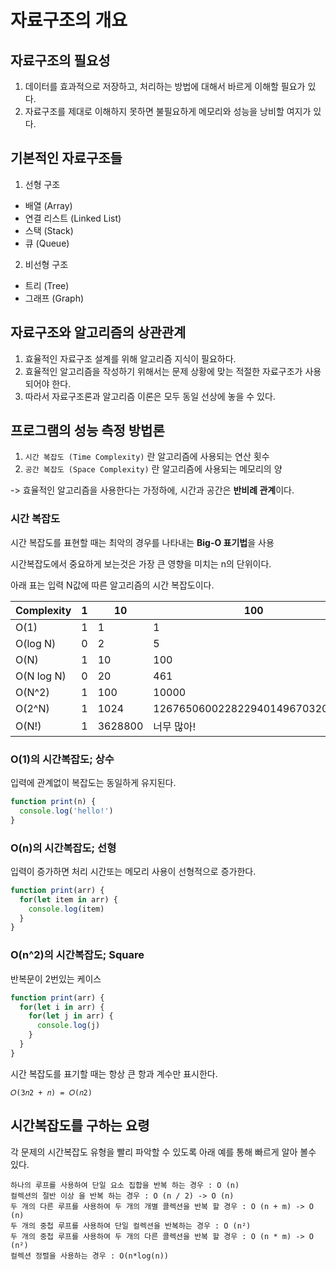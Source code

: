 # 자료구조의 개요

## 자료구조의 필요성 
1. 데이터를 효과적으로 저장하고, 처리하는 방법에 대해서 바르게 이해할 필요가 있다. 
2. 자료구조를 제대로 이해하지 못하면 불필요하게 메모리와 성능을 낭비할 여지가 있다. 

## 기본적인 자료구조들 
1. 선형 구조 
  - 배열 (Array)
  - 연결 리스트 (Linked List)
  - 스택 (Stack)
  - 큐 (Queue)

2. 비선형 구조
  - 트리 (Tree)
  - 그래프 (Graph)

## 자료구조와 알고리즘의 상관관계 
1. 효율적인 자료구조 설계를 위해 알고리즘 지식이 필요하다. 
2. 효율적인 알고리즘을 작성하기 위해서는 문제 상황에 맞는 적절한 자료구조가 사용되어야 한다. 
3. 따라서 자료구조론과 알고리즘 이론은 모두 동일 선상에 놓을 수 있다. 

## 프로그램의 성능 측정 방법론 

1. `시간 복잡도 (Time Complexity)` 란 알고리즘에 사용되는 연산 횟수 
2. `공간 복잡도 (Space Complexity)` 란 알고리즘에 사용되는 메모리의 양

-> 효율적인 알고리즘을 사용한다는 가정하에, 시간과 공간은 **반비례 관계**이다. 

### 시간 복잡도 
시간 복잡도를 표현할 때는 최악의 경우를 나타내는 **Big-O 표기법**을 사용 

시간복잡도에서 중요하게 보는것은 가장 큰 영향을 미치는 n의 단위이다.

아래 표는 입력 N값에 따른 알고리즘의 시간 복잡도이다. 

| Complexity | 1 | 10 | 100 |  
|------|---|---|----|
| O(1) |  1 | 1 | 1 |
| O(log N) | 0 | 2 | 5 |
| O(N) |  1 | 10 | 100 |
| O(N log N) | 0 | 20 | 461 |
| O(N^2) |  1 | 100 | 10000 |
| O(2^N) |  1 | 1024 | 1267650600228229401496703205376 |
| O(N!) |  1 | 3628800 | 너무 많아! |

### O(1)의 시간복잡도; 상수 
입력에 관계없이 복잡도는 동일하게 유지된다.
```javascript
function print(n) {
  console.log('hello!')
}
```

### O(n)의 시간복잡도; 선형 
입력이 증가하면 처리 시간또는 메모리 사용이 선형적으로 증가한다.
```javascript
function print(arr) {
  for(let item in arr) {
    console.log(item)
  }
}
```

### O(n^2)의 시간복잡도; Square 
반복문이 2번있는 케이스 
```javascript
function print(arr) {
  for(let i in arr) {
    for(let j in arr) {
      console.log(j)
    }
  }
}
```

시간 복잡도를 표기할 때는 항상 큰 항과 계수만 표시한다.   
```
𝑂(3𝑛2 + 𝑛) = 𝑂(𝑛2)
```

## 시간복잡도를 구하는 요령

각 문제의 시간복잡도 유형을 빨리 파악할 수 있도록 아래 예를 통해 빠르게 알아 볼수 있다.

    하나의 루프를 사용하여 단일 요소 집합을 반복 하는 경우 : O (n)
    컬렉션의 절반 이상 을 반복 하는 경우 : O (n / 2) -> O (n)
    두 개의 다른 루프를 사용하여 두 개의 개별 콜렉션을 반복 할 경우 : O (n + m) -> O (n)
    두 개의 중첩 루프를 사용하여 단일 컬렉션을 반복하는 경우 : O (n²)
    두 개의 중첩 루프를 사용하여 두 개의 다른 콜렉션을 반복 할 경우 : O (n * m) -> O (n²)
    컬렉션 정렬을 사용하는 경우 : O(n*log(n))

